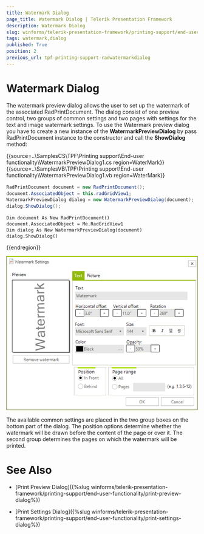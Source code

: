 ```yaml
---
title: Watermark Dialog
page_title: Watermark Dialog | Telerik Presentation Framework
description: Watermark Dialog
slug: winforms/telerik-presentation-framework/printing-support/end-user-functionality/watermark-dialog
tags: watermark,dialog
published: True
position: 2
previous_url: tpf-printing-support-radwatermarkdialog
---
```


# Watermark Dialog

The watermark preview dialog allows the user to set up the watermark of the associated RadPrintDocument. The dialog consist of one preview control, two groups of common settings and two pages with settings for the text and image watermark settings. To use the Watermark preview dialog you have to create a new instance of the __WatermarkPreviewDialog__ by pass RadPrintDocument instance to the constructor and call the __ShowDialog__ method:

{{source=..\SamplesCS\TPF\Printing support\End-user functionality\WatermarkPreviewDialog1.cs region=WaterMark}} 
{{source=..\SamplesVB\TPF\Printing support\End-user functionality\WatermarkPreviewDialog1.vb region=WaterMark}} 

````C#
RadPrintDocument document = new RadPrintDocument();
document.AssociatedObject = this.radGridView1;
WatermarkPreviewDialog dialog = new WatermarkPreviewDialog(document);
dialog.ShowDialog();

````
````VB.NET
Dim document As New RadPrintDocument()
document.AssociatedObject = Me.RadGridView1
Dim dialog As New WatermarkPreviewDialog(document)
dialog.ShowDialog()

````

{{endregion}} 

![tpf-printing-support-end-user-functionality-radprintpreviewdialog](images/tpf-printing-support-end-user-functionality-radprintpreviewdialog.png)

The available common settings are placed in the two group boxes on the bottom part of the dialog. The position options determine whether the watermark will be drawn before the content of the page or over it. The second group determines the pages on which the watermark will be printed.
  		

# See Also
* [Print Preview Dialog]({%slug winforms/telerik-presentation-framework/printing-support/end-user-functionality/print-preview-dialog%})

* [Print Settings Dialog]({%slug winforms/telerik-presentation-framework/printing-support/end-user-functionality/print-settings-dialog%})

